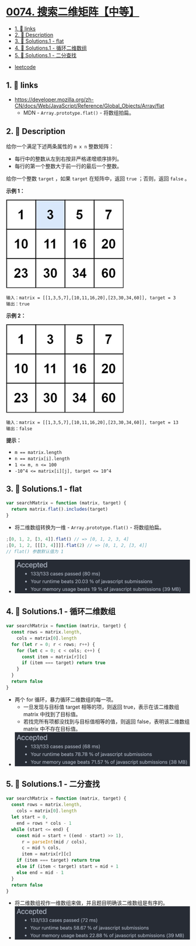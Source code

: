 # [0074. 搜索二维矩阵【中等】](https://github.com/Tdahuyou/TNotes.leetcode/tree/main/notes/0074.%20%E6%90%9C%E7%B4%A2%E4%BA%8C%E7%BB%B4%E7%9F%A9%E9%98%B5%E3%80%90%E4%B8%AD%E7%AD%89%E3%80%91)

<!-- region:toc -->

- [1. 🔗 links](#1--links)
- [2. 📝 Description](#2--description)
- [3. 🎯 Solutions.1 - flat](#3--solutions1---flat)
- [4. 🎯 Solutions.1 - 循环二维数组](#4--solutions1---循环二维数组)
- [5. 🎯 Solutions.1 - 二分查找](#5--solutions1---二分查找)

<!-- endregion:toc -->

- [leetcode](https://leetcode.cn/problems/search-a-2d-matrix/)

## 1. 🔗 links

- https://developer.mozilla.org/zh-CN/docs/Web/JavaScript/Reference/Global_Objects/Array/flat
  - MDN - `Array.prototype.flat()` - 将数组拍扁。

## 2. 📝 Description

给你一个满足下述两条属性的 `m x n` 整数矩阵：

- 每行中的整数从左到右按非严格递增顺序排列。
- 每行的第一个整数大于前一行的最后一个整数。

给你一个整数 `target` ，如果 `target` 在矩阵中，返回 `true` ；否则，返回 `false` 。

**示例 1：**

![](assets/2024-11-02-21-32-16.png)

```
输入：matrix = [[1,3,5,7],[10,11,16,20],[23,30,34,60]], target = 3
输出：true
```

**示例 2：**

![](assets/2024-11-02-21-32-35.png)

```
输入：matrix = [[1,3,5,7],[10,11,16,20],[23,30,34,60]], target = 13
输出：false
```

**提示：**

- `m == matrix.length`
- `n == matrix[i].length`
- `1 <= m, n <= 100`
- `-10^4 <= matrix[i][j], target <= 10^4`

## 3. 🎯 Solutions.1 - flat

```javascript
var searchMatrix = function (matrix, target) {
  return matrix.flat().includes(target)
}
```

- 将二维数组转换为一维 - `Array.prototype.flat()` - 将数组拍扁。

```js
;[0, 1, 2, [3, 4]].flat() // => [0, 1, 2, 3, 4]
;[0, 1, 2, [[[3, 4]]]].flat(2) // => [0, 1, 2, [3, 4]]
// flat() 参数默认值为 1
```

- ![](assets/2024-11-03-21-45-21.png)

## 4. 🎯 Solutions.1 - 循环二维数组

```javascript
var searchMatrix = function (matrix, target) {
  const rows = matrix.length,
    cols = matrix[0].length
  for (let r = 0; r < rows; r++) {
    for (let c = 0; c < cols; c++) {
      const item = matrix[r][c]
      if (item === target) return true
    }
  }
  return false
}
```

- 两个 for 循环，暴力循环二维数组的每一项。
  - 一旦发现与目标值 target 相等的项，则返回 true，表示在该二维数组 matrix 中找到了目标值。
  - 若找完所有项都没找到与目标值相等的值，则返回 false，表明该二维数组 matrix 中不存在目标值。
- ![](assets/2024-11-03-21-47-00.png)

## 5. 🎯 Solutions.1 - 二分查找

```javascript
var searchMatrix = function (matrix, target) {
  const rows = matrix.length,
    cols = matrix[0].length
  let start = 0,
    end = rows * cols - 1
  while (start <= end) {
    const mid = start + ((end - start) >> 1),
      r = parseInt(mid / cols),
      c = mid % cols,
      item = matrix[r][c]
    if (item === target) return true
    else if (item < target) start = mid + 1
    else end = mid - 1
  }
  return false
}
```

- 将二维数组视作一维数组来做，并且题目明确该二维数组是有序的。
- ![](assets/2024-11-03-21-47-44.png)
